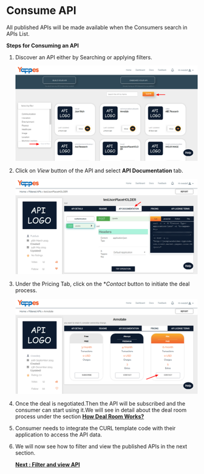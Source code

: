 Consume API
===========

All published APIs will be made available when the Consumers search in APIs List.

**Steps for Consuming an API**

1.  Discover an API either by Searching or applying filters.

    ![](images/consume/consume_api_filter_search_01.png)

2.  Click on *View* button of  the API and select **API Documentation** tab.

    ![](images/consume/consume_api_documentation_view_02.png)

3.  Under the Pricing Tab, click on the **Contact* button to initiate the
    deal process.

    ![](images/consume/consume_api_pricing_view_03.png)

4.  Once the deal is negotiated.Then the API will be subscribed and the
    consumer can start using it.We will see in detail about the deal
    room process under the section [**How Deal Room Works?**](managedeals.md)
5.  Consumer needs to integrate the CURL template code with their
    application to access the API data.
6.  We will now see how to filter and view the published APIs in the
    next section.
    
    [**Next : Filter and view API**](consume_filter_api.md)
